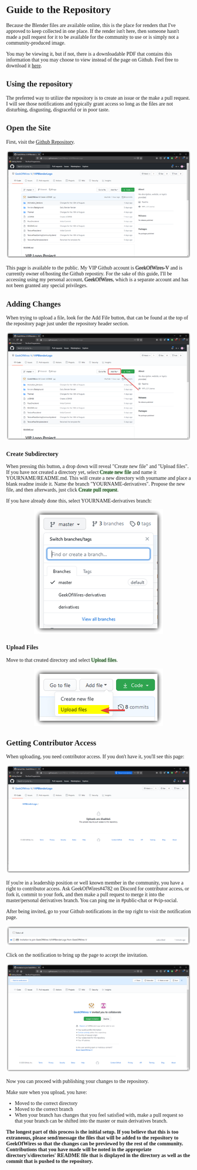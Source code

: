 # Guide to the Repository

Because the Blender files are available online, this is the place for renders that I've approved to keep collected in one place. If the render isn't here, then someone hasn't made a pull request for it to be available for the community to use or is simply not a community-produced image.

You may be viewing it, but if not, there is a downloadable PDF that contains this information that you may choose to view instead of the page on Github. Feel free to download it [here](Guide.pdf).

## Using the repository

The preferred way to utilize the repository is to create an issue or the make a pull request. I will see those notifications and typically grant access so long as the files are not disturbing, disgusting, disgraceful or in poor taste.

## Open the Site

First, visit the [Github Repository](https://github.com/GeekOfWires-V/VIPBlenderLogo/).

<p align="center">
<img src="./GuideImages/firefox_fpfcw3uugn.png" />
</p>

This page is available to the public. My VIP Github account is <span class="basic-text-shadow">GeekOfWires-V</span> and is currently owner of/hosting the Github repostiry. For the sake of this guide, I'll be accessing using my personal account, <span class="basic-text-shadow">GeekOfWires</span>, which is a separate account and has not been granted any special privileges.

## Adding Changes

When trying to upload a file, look for the Add File button, that can be found at the top of the repository page just under the repository header section.

<p align="center">
<img src="GuideImages/firefox_2020_August_22_172902366_jED15ecYx2.png" />
</p>

### Create Subdirectory

When pressing this button, a drop down will reveal "Create new file" and "Upload files". If you have not created a directory yet, select <span class="green-text-shadow">Create new file</span> and name it YOURNAME/README.md. This will create a new directory with yourname and place a blank readme inside it. Name the branch "YOURNAME-derivatives". Propose the new file, and then afterwards, just click <span class="green-text-shadow">Create pull request</span>.

If you have already done this, select YOURNAME-derivatives branch:

<p align="center">
<img src="GuideImages/firefox_2020_August_22_182113831_7nKuYlDKgH.png" />
</p>

### Upload Files

Move to that created directory and select <span class="green-text-shadow"> Upload files</span>.

<p align="center">
<img src="GuideImages/firefox_2020_August_22_173912164_WJBDre3eWC.png" />
</p>

## Getting Contributor Access

When uploading, you need contributor access. If you don't have it, you'll see this page:

<p align="center">
<img src="GuideImages/firefox_2020_August_22_175901547_GrIRgmfxk9.png" />
</p>

If you're in a leadership position or well known member in the community, you have a right to contributor access. Ask GeekOfWires#4782 on Discord for contributor access, or fork it, commit to your fork, and then make a pull request to merge it into the master/personal derivatives branch. You can ping me in #public-chat or #vip-social.

After being invited, go to your Github notifications in the top right to visit the notification page.

<p align="center">
<img src="GuideImages/firefox_2020_August_22_181259533_svtkco0uip.png" />
</p>

Click on the notification to bring up the page to accept the invitation.

<p align="center">
<img src="GuideImages/firefox_2020_August_22_181343019_PgUB0Oexh1.png" />
</p>

Now you can proceed with publishing your changes to the repository.

Make sure when you upload, you have:

- Moved to the correct directory
- Moved to the correct branch
- When your branch has changes that you feel satisfied with, make a pull request so that your branch can be shifted into the master or main derivatives branch.

**The longest part of this process is the initial setup. If you believe that this is too extraneous, please send/message the files that will be added to the repository to GeekOfWires so that the changes can be previewed by the rest of the community. Contributions that you have made will be noted in the appropriate directory's/directories' README file that is displayed in the directory as well as the commit that is pushed to the repository.**

<style>
body {
    font-family: Verdana;
}

img {
    text-align: center;
    margin: 0 auto;
}

.basic-text-shadow {
    text-shadow: #666666 0px 0px 3px;
}

.green-text-shadow {
    text-shadow: #00AA00 0px 0px 3px;
}
</style>
